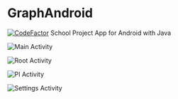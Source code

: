 # GraphAndroid
[![CodeFactor](https://www.codefactor.io/repository/github/snepgaming/graphandroid/badge)](https://www.codefactor.io/repository/github/snepgaming/graphandroid)
School Project App for Android with Java

![Main Activity](https://am3pap005files.storage.live.com/y4m9bubdTB0OslewJigypsjUWsqQm5PXbk6tjXwH5OKkaXZiy0ArI6v4cG3HNNoRiSNxOK0eHhDsrNfJxLvWYXEiCdfxa3T-8ZbjzNpUcr5T3MP753D5yia-6GdNojTad2np-b1UuiLIHnyGZCUK7YjKn9t3PKhJ6o5ayHxDLcwkauL1ofFEnXeLoYriXOvbC8Z?width=121&height=256&cropmode=none) 

![Root Activity](https://am3pap005files.storage.live.com/y4muNa6xSvm1woAgLcxDkvZsu_-Tg7rRwWcdVLjoj8pBgn_79z9iAV1Mo83XrhwYrgXFiIkh_ZkvVmPQTfXzqWF_ba7KThJuTb2lV-2y_CtqIaH04a0dGcOrzM0mVK94Y9VQdvHnULYUiIQECfpwliloiwj4SUCBhE2U6lpHCnBSmd7Fk2YM1GlSUjMNybCzPX9?width=121&height=256&cropmode=none) 

![PI Activity](https://am3pap005files.storage.live.com/y4md2-uYucl0shRbh3oiG2npnNqLkt-8XFBVJEU0M0pyFLqLXknCuWcTd6np2E9XXZz622tAgSn9UrVwnsR2tRuFhI3SpwEz4BKniDOtXEZoExUxLwkzo9XJKosoIdSd4LGo-yYD1QJqCl_8YA8K3YytYcIfdQVtliGxBtQAW1CSMRQ0fCZup_dPIF6ikxu63-A?width=121&height=256&cropmode=none) 

![Settings Activity](https://am3pap005files.storage.live.com/y4mRIyxqHFIqGI4mSAEw5hLP_SX3rCge8EoVEda_IhLQEqk8Drz7chwIkxor9vVNnJjIs1eE371hpDZZVo5p0bu1p3h6lN0tZXPkcQUnozusngXj4sxrnkvJoSdXulgpvLhRAMt5TxHKbbruuROF4oQK8spxUS1YzQPCfu2eO2hB-_iV2CtOBCaVI9mNpwdcOeh?width=121&height=256&cropmode=none) 


